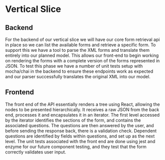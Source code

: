# Vertical Slice

## Backend

For the backend of our vertical slice we will have our core form retrieval api in place so we can list the available forms and retrieve a specific form. To support this we have a tool to parse the XML forms and translate them entirely into our planned model. This allows our front-end to begin working on rendering the forms with a complete version of the forms represented in JSON. To test this phase we have a number of unit tests setup with mocha/chai in the backend to ensure these endpoints work as expected and our parser successfully translates the original XML into our model.

## Frontend

The front end of the API essentially renders a tree using React, allowing the nodes to be presented hierarchically. It receives a raw JSON from the back end, processes it and encapsulates it in an iterator. The first level accessed by the iterator identifies the sections of the form, and contains the associated questions. The questions are then answered by the user, and before sending the response back, there is a validation check.  Dependent questions are identified by fields within questions, and set up as the next level.  The unit tests associated with the front end are done using jest and enzyme for our future component testing, and they test that the form correctly validates user input. 